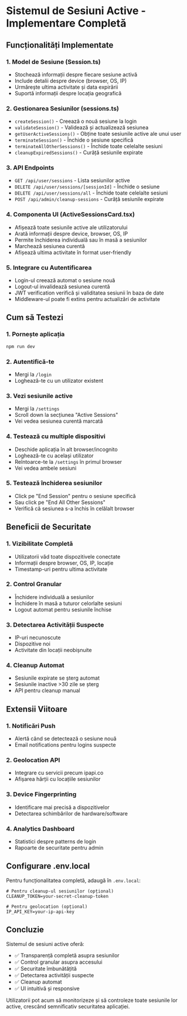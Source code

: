 # Sistemul de Sesiuni Active - Implementare Completă

## Funcționalități Implementate

### 1. **Model de Sesiune (Session.ts)**
- Stochează informații despre fiecare sesiune activă
- Include detalii despre device (browser, OS, IP)
- Urmărește ultima activitate și data expirării
- Suportă informații despre locația geografică

### 2. **Gestionarea Sesiunilor (sessions.ts)**
- `createSession()` - Creează o nouă sesiune la login
- `validateSession()` - Validează și actualizează sesiunea
- `getUserActiveSessions()` - Obține toate sesiunile active ale unui user
- `terminateSession()` - Închide o sesiune specifică
- `terminateAllOtherSessions()` - Închide toate celelalte sesiuni
- `cleanupExpiredSessions()` - Curăță sesiunile expirate

### 3. **API Endpoints**
- `GET /api/user/sessions` - Lista sesiunilor active
- `DELETE /api/user/sessions/[sessionId]` - Închide o sesiune
- `DELETE /api/user/sessions/all` - Închide toate celelalte sesiuni
- `POST /api/admin/cleanup-sessions` - Curăță sesiunile expirate

### 4. **Componenta UI (ActiveSessionsCard.tsx)**
- Afișează toate sesiunile active ale utilizatorului
- Arată informații despre device, browser, OS, IP
- Permite închiderea individuală sau în masă a sesiunilor
- Marchează sesiunea curentă
- Afișează ultima activitate în format user-friendly

### 5. **Integrare cu Autentificarea**
- Login-ul creează automat o sesiune nouă
- Logout-ul invalidează sesiunea curentă
- JWT verification verifică și validitatea sesiunii în baza de date
- Middleware-ul poate fi extins pentru actualizări de activitate

## Cum să Testezi

### 1. **Pornește aplicația**
```bash
npm run dev
```

### 2. **Autentifică-te**
- Mergi la `/login`
- Loghează-te cu un utilizator existent

### 3. **Vezi sesiunile active**
- Mergi la `/settings`
- Scroll down la secțiunea "Active Sessions"
- Vei vedea sesiunea curentă marcată

### 4. **Testează cu multiple dispositivi**
- Deschide aplicația în alt browser/incognito
- Loghează-te cu același utilizator
- Reîntoarce-te la `/settings` în primul browser
- Vei vedea ambele sesiuni

### 5. **Testează închiderea sesiunilor**
- Click pe "End Session" pentru o sesiune specifică
- Sau click pe "End All Other Sessions"
- Verifică că sesiunea s-a închis în celălalt browser

## Beneficii de Securitate

### 1. **Vizibilitate Completă**
- Utilizatorii văd toate dispozitivele conectate
- Informații despre browser, OS, IP, locație
- Timestamp-uri pentru ultima activitate

### 2. **Control Granular**
- Închidere individuală a sesiunilor
- Închidere în masă a tuturor celorlalte sesiuni
- Logout automat pentru sesiunile închise

### 3. **Detectarea Activității Suspecte**
- IP-uri necunoscute
- Dispozitive noi
- Activitate din locații neobișnuite

### 4. **Cleanup Automat**
- Sesiunile expirate se șterg automat
- Sesiunile inactive >30 zile se șterg
- API pentru cleanup manual

## Extensii Viitoare

### 1. **Notificări Push**
- Alertă când se detectează o sesiune nouă
- Email notifications pentru logins suspecte

### 2. **Geolocation API**
- Integrare cu servicii precum ipapi.co
- Afișarea hărții cu locațiile sesiunilor

### 3. **Device Fingerprinting**
- Identificare mai precisă a dispozitivelor
- Detectarea schimbărilor de hardware/software

### 4. **Analytics Dashboard**
- Statistici despre patterns de login
- Rapoarte de securitate pentru admin

## Configurare .env.local

Pentru funcționalitatea completă, adaugă în `.env.local`:

```env
# Pentru cleanup-ul sesiunilor (opțional)
CLEANUP_TOKEN=your-secret-cleanup-token

# Pentru geolocation (opțional)
IP_API_KEY=your-ip-api-key
```

## Concluzie

Sistemul de sesiuni active oferă:
- ✅ Transparență completă asupra sesiunilor
- ✅ Control granular asupra accesului
- ✅ Securitate îmbunătățită
- ✅ Detectarea activității suspecte
- ✅ Cleanup automat
- ✅ UI intuitivă și responsive

Utilizatorii pot acum să monitorizeze și să controleze toate sesiunile lor active, crescând semnificativ securitatea aplicației.

